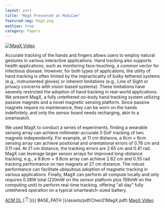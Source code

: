 ```yaml
---
layout: post
title: "MagX Presented at MobiCom"
featured-img: MagX.png
mathjax: true
category: Papers
---
```



[![MagX Video](http://img.youtube.com/vi/KH2tZ0x_HuM/0.jpg)](https://www.youtube.com/watch?v=KH2tZ0x_HuM "MagX")


Accurate tracking of the hands and fingers allows users to employ natural gestures in various interactive applications. Hand tracking also supports health applications, such as monitoring face-touching, a common vector for infectious disease. However, for both types of applications, the utility of hand tracking is often limited by the impracticality of bulky tethered systems (e.g., instrumented gloves) or inherent limitations (e.g., Line of Sight or privacy concerns with vision-based systems). These limitations have severely restricted the adoption of hand tracking in real-world applications. We present MagX, a fully untethered on-body hand tracking system utilizing passive magnets and a novel magnetic sensing platform. Since passive magnets require no maintenance, they can be worn on the hands indefinitely, and only the sensor board needs recharging, akin to a smartwatch.

We used MagX to conduct a series of experiments, finding a wearable sensing array can achieve millimeter-accurate 5 DoF tracking of two magnets independently. For example, at 11 cm distance, a 6cm × 6cm sensing array can achieve positional and orientational errors of 0.76 cm and 0.11 rad. At 21 cm distance, the tracking errors are 2.65 cm and 0.41 rad. MagX can leverage larger sensor arrays for improved long-distance tracking, e.g., a 9.8cm × 9.8cm array can achieve 2.62 cm and 0.55 rad tracking performance on two magnets at 27 cm distance. The robust performance can facilitate ubiquitous adoption of magnetic tracking in various applications. Finally, MagX can perform all compute locally and only requires 0.38W total (220mW on the sensor platform plus 159mW on the computing unit) to perform real-time tracking, offering "all day" fully untethered operation on a typical smartwatch-sized battery.

[ACM DL](https://doi.org/10.1145/3447993.3483260) [![pdf](/assets/icons16/pdf-icon.png)]({{ BASE_PATH }}/assets/pdf/Chen21MagX.pdf) [MagX Video](https://www.youtube.com/watch?v=KH2tZ0x_HuM)